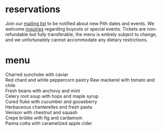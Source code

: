 # reservations
Join our [mailing list](http://eepurl.com/bZ8dIf) to be notified about new Pith dates and events. We welcome [inquiries](mailto:inquiries@pith.space) regarding buyouts or special events. Tickets are non-refundable but fully transferable, the menu is entirely subject to change, and we unfortunately cannot accommodate any dietary restrictions.

<tito-widget event="pith/supper-club"></tito-widget>
# menu

Charred sunchoke with caviar   
Red chard and white peppercorn pastry
Raw mackerel with tomato and chile  
Fresh beans with anchovy and mint  
Celery root soup with hops and maple syrup   
Cured fluke with cucumber and gooseberry  
Herbaceous chanterelles and fresh pasta  
Venison with chestnut and squash  
Crepe brûlée with fig and cardamom  
Panna cotta with caramelized apple cider
